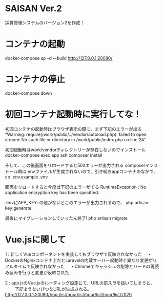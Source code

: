 # SAISAN Ver.2
採算管理システムのバージョン2を作成！

# コンテナの起動
docker-compose up -d --build
http://127.0.0.1:20080/

# コンテナの停止
docker-compose down

# 初回コンテナ起動時に実行してな！
初回コンテナの起動時はブラウザ表示の際に、まず下記のエラーが出る
"Warning: require(/work/public/../vendor/autoload.php): failed to open stream: No such file or directory in /work/public/index.php on line 24"

初回起動時はwork/vendorディレクトリーが存在しないのでインストール
docker-compose exec app ash
composer install

そして、この後画面をリロードすると500エラーが出力される
composerインストール時は.envファイルが生成されないので、引き続きappコンテナのなかで、
cp .env.example .env

画面をリロードすると今度は下記のエラーがでる
RuntimeException : No application encryption key has been specified.

.envにAPP_KEY=の値がないとこのエラーが出力されるので、
php artisan key:generate

最後にマイグレーションしていったん終了!
php artisan migrate

# Vue.jsに関して

1 : 新しくVueコンポーネントを実装してもブラウザで反映されなかった
　・DockerのNginxコンテナ上だとLaravelの内蔵サーバー起動時と異なり変更がリアルタイムで反映されなかった
　・Chromeでキャッシュの削除とハードの再読み込みを行うと変更が反映された

2 : app.jsのVue.jsのルーティング設定にて、URLの前スラを抜いてしまうと、
　　 下記ようないびつなURLが生成される。
　　　http://127.0.0.1:20080/hour/list/hour/list/hour/list/hour/list/2020
